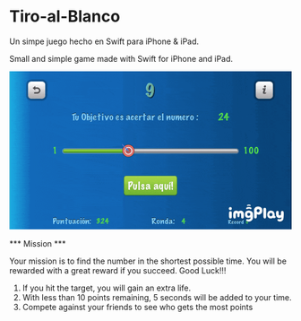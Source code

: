 # Tiro-al-Blanco
Un simpe juego hecho en Swift para iPhone &amp; iPad.

Small and simple game made with Swift for iPhone and iPad.


![](shoot-the-number.GIF)

*** Mission ***

Your mission is to find the number in the shortest possible time. You will be rewarded with a great reward if you succeed. 
Good Luck!!!

1. If you hit the target, you will gain an extra life.
2. With less than 10 points remaining, 5 seconds will be added to your time.
3. Compete against your friends to see who gets the most points

